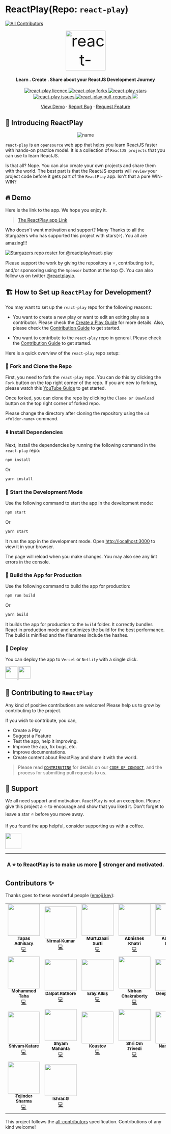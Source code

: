 # ReactPlay(Repo: `react-play`)
<!-- ALL-CONTRIBUTORS-BADGE:START - Do not remove or modify this section -->
[![All Contributors](https://img.shields.io/badge/all_contributors-23-orange.svg?style=flat-square)](#contributors-)
<!-- ALL-CONTRIBUTORS-BADGE:END -->

<p align="center">
  <a href="https://reactplayio.netlify.app" target="_blank" style="font-size:50px"><img src="src/images/twitter-thumb.png" alt="react-play" width="125" /></a>
</p>

<h4 align="center">Learn . Create . Share about your ReactJS Development Journey</h4>

<p align="center">
  <a href="https://github.com/reactplay/react-play/blob/master/LICENSE" target="blank">
<img src="https://img.shields.io/github/license/reactplay/react-play?style=flat-square" alt="react-play licence" />
</a>
<a href="https://github.com/reactplay/react-play/fork" target="blank">
<img src="https://img.shields.io/github/forks/reactplay/react-play?style=flat-square" alt="react-play forks"/>
</a>
<a href="https://github.com/reactplay/react-play/stargazers" target="blank">
<img src="https://img.shields.io/github/stars/reactplay/react-play?style=flat-square" alt="react-play stars"/>
</a>
<a href="https://github.com/reactplay/react-play/issues" target="blank">
<img src="https://img.shields.io/github/issues/reactplay/react-play?style=flat-square" alt="react-play issues"/>
</a>
<a href="https://github.com/reactplay/react-play/pulls" target="blank">
<img src="https://img.shields.io/github/issues-pr/reactplay/react-play?style=flat-square" alt="react-play pull-requests"/>
</a>
<a href="https://twitter.com/intent/tweet?text=👋%20Check%20this%20amazing%20app%20https://reactplay.io/,%20created%20by%20@tapasadhikary%20and%20friends%0A%0A%23DEVCommunity%20%23100DaysOfCode%20@reactplayio"><img src="https://img.shields.io/twitter/url?label=Share%20on%20Twitter&style=social&url=https%3A%2F%2Fgithub.com%2Freactplay%2Freact-play"></a>

</p>

<p align="center">
    <a href="https://reactplayio.netlify.app" target="blank">View Demo</a>
    ·
    <a href="https://github.com/reactplay/react-play/issues/new/choose">Report Bug</a>
    ·
    <a href="https://github.com/reactplay/react-play/issues/new/choose">Request Feature</a>
</p>

## 👋 Introducing ReactPlay

<p align="center">
  <img src="src/images/og-image.png" alt="name"/>
</p>

`react-play` is an `opensource` web app that helps you learn ReactJS faster with hands-on practice model. It is a collection of `ReactJS projects` that you can use to learn ReactJS.

Is that all? Nope. You can also create your own projects and share them with the world. The best part is that the ReactJS experts will `review` your project code before it gets part of the `ReactPlay` app. Isn't that a pure WIN-WIN?
## 🔥 Demo
Here is the link to the app. We hope you enjoy it.

> [The ReactPlay app Link](https://reactplayio.netlify.app/)
  
Who doesn't want motivation and support? Many Thanks to all the Stargazers who has supported this project with stars(⭐). You all are amazing!!!

[![Stargazers repo roster for @reactplay/react-play](https://reporoster.com/stars/reactplay/react-play)](https://github.com/reactplay/react-play/stargazers)

Please support the work by giving the repository a ⭐, contributing to it, and/or sponsoring using the `Sponsor` button at the top 😍. You can also follow us on twitter [@reactplayio](https://twitter.com/reactplayio).

## 🏗️ How to Set up `ReactPlay` for Development?

You may want to set up the `react-play` repo for the following reasons:

- You want to create a new play or want to edit an exiting play as a contributor. Please check the [Create a Play Guide](./CREATE-PLAY.md) for more details. Also, please check the [Contribution Guide](./CONTRIBUTING.md) to get started.

- You want to contribute to the `react-play` repo in general. Please check the [Contribution Guide](./CONTRIBUTING.md) to get started.

Here is a quick overview of the `react-play` repo setup:

### 🍴 Fork and Clone the Repo 
First, you need to fork the `react-play` repo. You can do this by clicking the `Fork` button on the top right corner of the repo. If you are new to forking, please watch this [YouTube Guide](https://www.youtube.com/watch?v=h8suY-Osn8Q) to get started.

Once forked, you can clone the repo by clicking the `Clone or Download` button on the top right corner of forked repo.

Please change the directory after cloning the repository using the `cd <folder-name>` command.

### ⬇️ Install Dependencies
Next, install the dependencies by running the following command in the `react-play` repo:

```bash
npm install
```
Or
  
```bash
yarn install
```

### 🦄 Start the Development Mode
Use the following command to start the app in the development mode:

```bash
npm start
```
Or
  
```bash
yarn start
```

It runs the app in the development mode. Open [http://localhost:3000](http://localhost:3000) to view it in your browser.

The page will reload when you make changes. You may also see any lint errors in the console.

### 🧱 Build the App for Production
Use the following command to build the app for production:

```bash
npm run build
```
Or
  
```bash
yarn build
```

It builds the app for production to the `build` folder. It correctly bundles React in production mode and optimizes the build for the best performance. The build is minified and the filenames include the hashes.

### 🚀 Deploy

You can deploy the app to `Vercel` or `Netlify` with a single click.

<a href="https://vercel.com/new/project?template=https://github.com/reactplay/react-play">
<img src="https://vercel.com/button" height="37.5px" />
</a>
<a href="https://app.netlify.com/start/deploy?repository=https://github.com/reactplay/react-play">
<img src="https://www.netlify.com/img/deploy/button.svg" height="37.5px" />
</a>

## 🤝 Contributing to `ReactPlay`
Any kind of positive contributions are welcome! Please help us to grow by contributing to the project.

If you wish to contribute, you can,

- Create a Play
- Suggest a Feature
- Test the app, help it improving.
- Improve the app, fix bugs, etc.
- Improve documentations.
- Create content about ReactPlay and share it with the world.

> Please read [`CONTRIBUTING`](CONTRIBUTING.md) for details on our [`CODE OF CONDUCT`](CODE_OF_CONDUCT.md), and the process for submitting pull requests to us.

## 🙏 Support

We all need support and motivation. `ReactPlay` is not an exception. Please give this project a ⭐️ to encourage and show that you liked it. Don't forget to leave a star ⭐️ before you move away.

If you found the app helpful, consider supporting us with a coffee.

<a href="https://www.buymeacoffee.com/greenroots">
    <img src="https://cdn.buymeacoffee.com/buttons/v2/default-yellow.png" height="50px">
</a>

---

<h3 align="center">
A ⭐️ to <b>ReactPlay</b> is to make us more 💪 stronger and motivated.
</h3>




## Contributors ✨

Thanks goes to these wonderful people ([emoji key](https://allcontributors.org/docs/en/emoji-key)):

<!-- ALL-CONTRIBUTORS-LIST:START - Do not remove or modify this section -->
<!-- prettier-ignore-start -->
<!-- markdownlint-disable -->
<table>
  <tr>
    <td align="center"><a href="https://tapasadhikary.com"><img src="https://avatars.githubusercontent.com/u/3633137?v=4?s=100" width="100px;" alt=""/><br /><sub><b>Tapas Adhikary</b></sub></a><br /><a href="https://github.com/reactplay/react-play/commits?author=reactplay" title="Code">💻</a></td>
    <td align="center"><a href="https://github.com/nirmalkc"><img src="https://avatars.githubusercontent.com/u/6359059?v=4?s=100" width="100px;" alt=""/><br /><sub><b>Nirmal Kumar</b></sub></a><br /><a href="https://github.com/reactplay/react-play/commits?author=nirmalkc" title="Code">💻</a></td>
    <td align="center"><a href="https://murtuzaali-surti.me"><img src="https://avatars.githubusercontent.com/u/68743212?v=4?s=100" width="100px;" alt=""/><br /><sub><b>Murtuzaali Surti</b></sub></a><br /><a href="https://github.com/reactplay/react-play/commits?author=murtuzaalisurti" title="Code">💻</a></td>
    <td align="center"><a href="https://github.com/abhishek-gogroup"><img src="https://avatars.githubusercontent.com/u/87639443?v=4?s=100" width="100px;" alt=""/><br /><sub><b>Abhishek Khatri</b></sub></a><br /><a href="https://github.com/reactplay/react-play/commits?author=abhishek-gogroup" title="Code">💻</a></td>
    <td align="center"><a href="https://abhishek-90.github.io/My-Portfolio/"><img src="https://avatars.githubusercontent.com/u/43419831?v=4?s=100" width="100px;" alt=""/><br /><sub><b>Abhishek Holani</b></sub></a><br /><a href="https://github.com/reactplay/react-play/commits?author=Abhishek-90" title="Code">💻</a></td>
    <td align="center"><a href="http://hasnainmakada-99.github.io"><img src="https://avatars.githubusercontent.com/u/82728823?v=4?s=100" width="100px;" alt=""/><br /><sub><b>Hasnain Makada</b></sub></a><br /><a href="https://github.com/reactplay/react-play/commits?author=hasnainmakada-99" title="Code">💻</a></td>
    <td align="center"><a href="https://twitter.com/shrilakshmihg"><img src="https://avatars.githubusercontent.com/u/29778698?v=4?s=100" width="100px;" alt=""/><br /><sub><b>Shrilakshmi Shastry</b></sub></a><br /><a href="https://github.com/reactplay/react-play/commits?author=shrilakshmishastry" title="Code">💻</a></td>
  </tr>
  <tr>
    <td align="center"><a href="https://github.com/6km"><img src="https://avatars.githubusercontent.com/u/62352949?v=4?s=100" width="100px;" alt=""/><br /><sub><b>Mohammed Taha</b></sub></a><br /><a href="https://github.com/reactplay/react-play/commits?author=6km" title="Code">💻</a></td>
    <td align="center"><a href="https://dalpatrathoredev.web.app"><img src="https://avatars.githubusercontent.com/u/69510006?v=4?s=100" width="100px;" alt=""/><br /><sub><b>Dalpat Rathore</b></sub></a><br /><a href="https://github.com/reactplay/react-play/commits?author=DalpatRathore" title="Code">💻</a></td>
    <td align="center"><a href="http://erayalkis.netlify.app"><img src="https://avatars.githubusercontent.com/u/80722863?v=4?s=100" width="100px;" alt=""/><br /><sub><b>Eray Alkış</b></sub></a><br /><a href="https://github.com/reactplay/react-play/commits?author=erayalkis" title="Code">💻</a></td>
    <td align="center"><a href="https://nirban-chakraborty.netlify.app"><img src="https://avatars.githubusercontent.com/u/74231771?v=4?s=100" width="100px;" alt=""/><br /><sub><b>Nirban Chakraborty</b></sub></a><br /><a href="https://github.com/reactplay/react-play/commits?author=nirban256" title="Code">💻</a></td>
    <td align="center"><a href="https://github.com/Deepak8717"><img src="https://avatars.githubusercontent.com/u/5671550?v=4?s=100" width="100px;" alt=""/><br /><sub><b>Deepak Pundir</b></sub></a><br /><a href="https://github.com/reactplay/react-play/commits?author=Deepak8717" title="Code">💻</a></td>
    <td align="center"><a href="https://bio.link/vasantisuthar"><img src="https://avatars.githubusercontent.com/u/63599802?v=4?s=100" width="100px;" alt=""/><br /><sub><b>Vasanti Suthar</b></sub></a><br /><a href="https://github.com/reactplay/react-play/commits?author=vasantisuthar" title="Documentation">📖</a></td>
    <td align="center"><a href="https://ahnaf.dev"><img src="https://avatars.githubusercontent.com/u/42427928?v=4?s=100" width="100px;" alt=""/><br /><sub><b>Ahnaf Ahamed</b></sub></a><br /><a href="https://github.com/reactplay/react-play/commits?author=AhnafAhamed" title="Code">💻</a></td>
  </tr>
  <tr>
    <td align="center"><a href="https://www.showwcase.com/shivam-katare"><img src="https://avatars.githubusercontent.com/u/91705825?v=4?s=100" width="100px;" alt=""/><br /><sub><b>Shivam Katare</b></sub></a><br /><a href="https://github.com/reactplay/react-play/commits?author=Shivam-Katare" title="Code">💻</a></td>
    <td align="center"><a href="https://github.com/Angryman18"><img src="https://avatars.githubusercontent.com/u/63530626?v=4?s=100" width="100px;" alt=""/><br /><sub><b>Shyam Mahanta</b></sub></a><br /><a href="https://github.com/reactplay/react-play/commits?author=Angryman18" title="Code">💻</a></td>
    <td align="center"><a href="http://koustov.com"><img src="https://avatars.githubusercontent.com/u/7145967?v=4?s=100" width="100px;" alt=""/><br /><sub><b>Koustov</b></sub></a><br /><a href="https://github.com/reactplay/react-play/commits?author=koustov" title="Code">💻</a></td>
    <td align="center"><a href="https://github.com/Shriom-Trivedi"><img src="https://avatars.githubusercontent.com/u/32411707?v=4?s=100" width="100px;" alt=""/><br /><sub><b>Shri Om Trivedi</b></sub></a><br /><a href="https://github.com/reactplay/react-play/commits?author=Shriom-Trivedi" title="Code">💻</a></td>
    <td align="center"><a href="https://github.com/naiknareshh"><img src="https://avatars.githubusercontent.com/u/105363653?v=4?s=100" width="100px;" alt=""/><br /><sub><b>Naresh Naik</b></sub></a><br /><a href="https://github.com/reactplay/react-play/commits?author=naiknareshh" title="Code">💻</a></td>
    <td align="center"><a href="https://github.com/vincentBCP"><img src="https://avatars.githubusercontent.com/u/18364292?v=4?s=100" width="100px;" alt=""/><br /><sub><b>Vincent Patoc</b></sub></a><br /><a href="https://github.com/reactplay/react-play/commits?author=vincentBCP" title="Code">💻</a></td>
    <td align="center"><a href="https://sachinchaurasiya.dev"><img src="https://avatars.githubusercontent.com/u/59080942?v=4?s=100" width="100px;" alt=""/><br /><sub><b>Sachin Chaurasiya</b></sub></a><br /><a href="https://github.com/reactplay/react-play/commits?author=Sachin-chaurasiya" title="Code">💻</a></td>
  </tr>
  <tr>
    <td align="center"><a href="https://github.com/tejinder-sharma"><img src="https://avatars.githubusercontent.com/u/95734921?v=4?s=100" width="100px;" alt=""/><br /><sub><b>Tejinder Sharma</b></sub></a><br /><a href="https://github.com/reactplay/react-play/commits?author=tejinder-sharma" title="Code">💻</a></td>
    <td align="center"><a href="https://github.com/ishrarg"><img src="https://avatars.githubusercontent.com/u/3227841?v=4?s=100" width="100px;" alt=""/><br /><sub><b>Ishrar G</b></sub></a><br /><a href="https://github.com/reactplay/react-play/commits?author=ishrarg" title="Code">💻</a></td>
  </tr>
</table>

<!-- markdownlint-restore -->
<!-- prettier-ignore-end -->

<!-- ALL-CONTRIBUTORS-LIST:END -->

This project follows the [all-contributors](https://github.com/all-contributors/all-contributors) specification. Contributions of any kind welcome!
